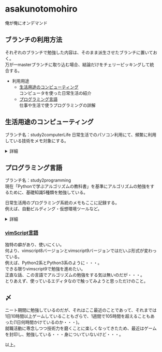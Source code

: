 # asakunotomohiro
俺が俺にオンデマンド


<a name="howtousethebranch"></a>
## ブランチの利用方法
それぞれのブランチで勉強した内容は、そのまま派生させたブランチに置いておく。  
万が一masterブランチに取り込む場合、結論だけをチェリーピッキングして統合する。  

* 利用用途  
  * [生活用途のコンピューティング](#computingforMylife)  
    コンピュータを使った日常生活の紹介  
  * [プログラミング言語](#computerProgramming)  
    仕事や生活で使うプログラミングの詳解  


<a name="computingforMylife"></a>
## 生活用途のコンピューティング
ブランチ名：study2computerLife
日常生活でのパソコン利用にて、頻繁に利用している技術をメモ対象にする。  

<details><summary>詳細</summary>

* メモ対象一覧  
  * [エディタ利用方法](#computingforEditor)  
    今は1種類のみ。  
    * vimエディタ  
  * [ドキュメント作成方法](#computingforMarkdown)  
    * markdown  
    * sphinx  
    * sed  
    * awk  
  * [検索方法](#computingforSearch)  
    * 正規表現  
  * [Git利用方法](#computingforGit)  
    そもそものここのメモ取りに使う最低限の技術。  


<a name="computingforEditor"></a>
### エディタ
基本的に、Vimエディタを使っているが、Windowsでは秀丸エディタとサクラエディタも使っている。  
Macであれば、CotEditorも使っている。  


#### Vimエディタ
このエディタでは、正規表現を使えるため、その技術は、以下の[検索方法](#computingforSearch)にて集約させている。  
ブランチ名：vimEditor  


<a name="computingforMarkdown"></a>
### ドキュメント作成
ここでメモを残す技術は、[マークダウン技術](#computingforMarkdownmarkdown)もしくは[リストラクチャーテキスト技術](#computingforMarkdownsphinx)が必要になる。  
現在の作業：中断。  


<a name="computingforMarkdownmarkdown"></a>
#### markdown
現在の状況：表の作成のみだけを記載しており、それ以外の記述は中断している。  


<a name="computingforMarkdownsphinx"></a>
#### sphinx
現在の状況：環境整備のひとつとして、Macへのインストール作業のみだけを記載しており、それ以外の記述は中断している。  


<a name="computingforMarkdownsed"></a>
#### sed
現在の状況：導入部分のみ記載しており、それ以外の記述は中断している。  


<a name="computingforMarkdownawk"></a>
#### awk
現在の状況：導入部分のみ記載しており、それ以外の記述は中断している。  


<a name="computingforSearch"></a>
### 検索方法
普通に検索するだけならば気にすることも無ければメモとして記録に残すこともないが、基本的には正規表現を使った技術をここにメモすることにする。  
Perlによる正規表現が有名であり、私もそれに乗っ取り調べてるが、基本はまんべんなく調べるつもり。  
※調査中断。  


<a name="computingforGit"></a>
### Git
いわゆる、プログラム開発用に開発されたソースファイルの変更履歴を記録・追跡するための分散型バージョン管理システムのこと。  
私はプログラミング用ではなく、普通に記録残し用のメモ取りとして使う。  
ブランチ名：gitMemoPocket  

</details>


<a name="computerProgramming"></a>
## プログラミング言語
ブランチ名：study2programming  
現在「Pythonで学ぶアルゴリズムの教科書」を基準にアルゴリズムの勉強をするために、基礎知識5種類を勉強している。  

日常生活用のプログラミング系統のメモもここに記録する。  
例えば、自動ビルディング・仮想環境ツールなど。  

<details><summary>詳細</summary>

* 日常性活用プログラミング系統技術  
  * [自動ビルディング](#automaticBuildingcomputerProgramming)  
    * make  
    * その他  
  * [仮想環境ツール](#VirtualEnvironmenttoolcomputerProgramming)  
    * docker  
    * その他  
  * [バージョン管理システム](#changehistorymanagementcomputerProgramming)  
    ファイル変更記録追跡ツールのこと。  
    * Git  
    * その他  

現在の基礎知識5種類とは、以下になる。  
<a name="studyProgrammingFivetypes"></a>
* 基礎知識5種類  
  [構造化プログラミング](#whatisStructuredprogramming)のために勉強する。  
  * 変数  
  * 配列  
  * 条件分岐  
  * 繰り返し  
  * 関数  

この基礎知識5種類の勉強が終わった場合、マスターブランチにチェリーピッキング実施することを考えている。  

<a name="StructuredprogrammingStudyend"></a>
* 基礎知識5種類の勉強完了済みプログラミング言語一覧  
  * Python言語  
    そもそもの書籍で説明している言語なので、これを優先しなければ、他のプログラミング言語に応用できない。  
    ブランチ名：pythonLang  
  * Perl言語  
    他のプログラミング言語とは形式が異なり、配列の操作すら方言が強い。  
    ブランチ名：perlLang  
  * [vimScript言語](#vimscriptStructuredprogramming)  
    普通に使うエディタに付いているスクリプト(これで何かを作り上げるのは異常)。  

<a name="StructuredprogrammingStudystart"></a>
* [構造化プログラミング](#whatisStructuredprogramming)用基礎知識5種類の勉強に着手した一覧。  
  * C言語  
    ブランチ名：cLang  
  * C++言語  
    ブランチ名：cPlusPlus  
  * C#言語  
    ブランチ名：cSharpLang  
  * Java言語  
    ブランチ名：javaLang  
  * Go言語  
    ブランチ名：goLang  

<a name="whatisStructuredprogramming"></a>
* 構造化プログラミングとは。  
  そもそもの話。  
  基本制御構造の組み合わせのことをいい、これを元にアルゴリズムの勉強を進めることができる。  
  * 逐次構造  
    純粋に処理が順番通りに流れること。  
  * 選択構造  
    条件分岐により2通りに処理が分かれるうちの1つを選択すること。  
    いわゆる`if`文  
  * 前判定型反復構造  
    繰り返し処理をするための条件を満たした場合に処理が繰り返される。  
    いわゆる`for`・`while`文  
  * 後判定型反復構造  
    最低1回処理をした後に、繰り返す条件が満たされていれば繰り返される。  
    いわゆる`do〜while`文  
    これが存在しないプログラミング言語もある。  

構造化プログラミングの最低限のルールは、「1つの入り口に1つの出口があること」を守る必要がある。  
要は、入り口が1つなのに出口が2つあったり、入り口が2つに出口が1つというのは論外と言うこと。  
プログラムの規模が大きくなった場合、この最低限のルールが守られにくくなるため気をつけること。  


<a name="automaticBuildingcomputerProgramming"></a>
### 自動ビルディング
プログラミングの規模が大きくなれば当然コンパイル方法を自動化したいと言うことで、"make"技術の勉強を始めるつもり(難しい)。  
他には、"Ant"・"Gradle"とか？  
ブランチ名：makefile\_study  


<a name="VirtualEnvironmenttoolcomputerProgramming"></a>
### 仮想環境ツール
今は"docker"を勉強しようとしている。  
昔は、"VMware Fusion"・"VirtualBox"を使っていたと言うことで、仮想環境であれば、ここで勉強する。  
ブランチ名：virtualityDocker  


<a name="changehistorymanagementcomputerProgramming"></a>
### バージョン管理システム
現在はGitの勉強用に用意したのだが、[生活用途](#computingforMylife)の[Git](#computingforGit)記録で十分だった。  
バージョン管理システムと大見得を切ったため、Gitに限らず、さまざまなツールに手を広げることにする(実際は無理だけど)。  
ブランチ名：git978  

ちなみに、数種類あるのは当然のことで、過去の職場では聞いたこともないツールやある程度有名なツールも使った。  
当然有料なので個人利用できない。
最も、Gitで必要十分であり、これ以上のものは望んでいないかな・・・GUIが使いにくくて仕方ないけど。  

* ツール一覧  
  * Git  
  * Subversion  
  * TortoiseSVN  
    亀で有名。  
  * Concurrent Versions System  
    通称"CVS"と言う。  
  * Microsoft Team Foundation Server  
    私が使ったのは"VSS"時代のだけど。  
  * Mercurial  

</details>


<a name="vimscriptStructuredprogramming"></a>
### [vimScript言語](./vimScript言語/README.md)
独特の癖があり、使いにくい。  
何より、vimscript8バージョンとvimscript9バージョンではだいぶ形式が変わっている。  
例えば、Python2系とPython3系のように・・・。  
できる限りvimscript9で勉強を進めたい。  
正直な話、この言語でアルゴリズムの勉強をする気は無いのだが・・・。  
とりあえず、使っているエディタなので触ってみようと思っただけのこと。  


## 〆
ニート期間に勉強しているのだが、それはここ最近のことであって、それまでは1日10時間以上ゲームしていることもざらで、1週間で105時間を超えることもあった(1日何時間かけているのか・・・)。  
就職活動に専念しつつ技術力を磨くことに楽しくなってきたため、最近はゲームを封印し、勉強している・・・身についていないけど・・・。  


以上。
<!-- vim: set ts=4 sts=4 sw=4 tw=0 ff=unix fenc=utf-8 ft=markdown expandtab: -->
